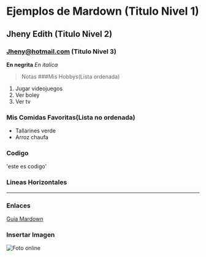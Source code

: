 # Ejemplos de Mardown (Titulo Nivel 1) 
## Jheny Edith (Titulo Nivel 2) 
### Jheny@hotmail.com (Titulo Nivel 3) 

**En negrita**
*En italica*
>Notas
###Mis Hobbys(Lista ordenada)
1. Jugar videojuegos
2. Ver boley
3. Ver tv
### Mis Comidas Favoritas(Lista no ordenada)
- Tallarines verde
- Arroz chaufa
### Codigo 
'este es codigo'
### Lineas Horizontales
---
### Enlaces
[Guia Mardown](https://www.dota2.com/home)
### Insertar Imagen
![Foto online](https://divulga.cientifica.edu.pe/wp-content/uploads/Template-Nota-web-2025-04-08T180215.639-1.webp) 